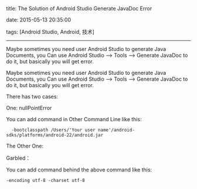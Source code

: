 title: The Solution of Android Studio Generate JavaDoc Error  
 
date: 2015-05-13 20:35:00   
 
tags: [Android Studio, Android, 技术] 

---

Maybe sometimes you need user Android Studio to generate Java Documents, you Can use Android Studio —> Tools —> Generate JavaDoc to do it, but basically you will get error.

<!-- more -->

Maybe sometimes you need user Android Studio to generate Java Documents, you Can use Android Studio —> Tools —> Generate JavaDoc to do it, but basically you will get error.

There has two cases:

One: nullPointError

You can add command in Other Command Line like this:

      -bootclasspath /Users/'Your user name'/android-sdks/platforms/android-22/android.jar 

The Other One:

Garbled：

You can add command behind the above command like this:

    -encoding utf-8 -charset utf-8


